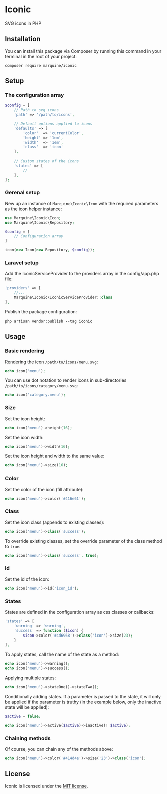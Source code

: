 # Iconic
SVG icons in PHP

## Installation
You can install this package via Composer by running this command in your terminal in the root of your project:
```
composer require marquine/iconic
```

## Setup
### The configuration array
```php
$config = [
    // Path to svg icons
    'path' => '/path/to/icons',

    // Default options applied to icons
    'defaults' => [
        'color'  => 'currentColor',
        'height' => '1em',
        'width'  => '1em',
        'class'  => 'icon'
    ],

    // Custom states of the icons
    'states' => [
        //
    ],
];
```
### Gerenal setup
New up an instance of `Marquine\Iconic\Icon` with the required parameters as the icon helper instance:
```php
use Marquine\Iconic\Icon;
use Marquine\Iconic\Repository;

$config = [
    // Configuration array
]

icon(new Icon(new Repository, $config));
```

### Laravel setup
Add the IconicServiceProvider to the providers array in the config/app.php file:
```php
'providers' => [
    //...
    Marquine\Iconic\IconicServiceProvider::class
],
```

Publish the package configuration:
```
php artisan vendor:publish --tag iconic
```

## Usage
### Basic rendering
Rendering the icon `/path/to/icons/menu.svg`:
```php
echo icon('menu');
```

You can use dot notation to render icons in sub-directories `/path/to/icons/category/menu.svg`:
```php
echo icon('category.menu');
```

### Size
Set the icon height:
```php
echo icon('menu')->height(16);
```

Set the icon width:
```php
echo icon('menu')->width(16);
```

Set the icon height and width to the same value:
```php
echo icon('menu')->size(16);
```

### Color
Set the color of the icon (fill attribute):
```php
echo icon('menu')->color('#416e61');
```

### Class
Set the icon class (appends to existing classes):
```php
echo icon('menu')->class('success');
```

To override existing classes, set the override parameter of the class method to `true`:
```php
echo icon('menu')->class('success', true);
```

### Id
Set the id of the icon:
```php
echo icon('menu')->id('icon_id');
```

### States
States are defined in the configuration array as css classes or callbacks:
```php
'states' => [
    'warning' => 'warning',
    'success' => function ($icon) {
        $icon->color('#4d6968')->class('icon')->size(23);
    }
],
```
To apply states, call the name of the state as a method:
```php
echo icon('menu')->warning();
echo icon('menu')->success();
```
Applying multiple states:
```php
echo icon('menu')->stateOne()->stateTwo();
```
Conditionally adding states. If a parameter is passed to the state, it will only be applied if the parameter is truthy (in the example below, only the inactive state will be applied):
```php
$active = false;

echo icon('menu')->active($active)->inactive(! $active);
```

### Chaining methods
Of course, you can chain any of the methods above:
```php
echo icon('menu')->color('#414d4e')->size('23')->class('icon');
```

## License
Iconic is licensed under the [MIT license](http://opensource.org/licenses/MIT).
